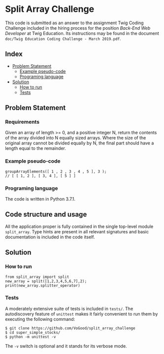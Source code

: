 # Split Array Challenge

This code is submitted as an answer to the assignment Twig Coding Challenge included in 
the hiring process for the position _Back-End Web Developer_ at Twig Education.
Its instructions may be found in the document `doc/Twig Education Coding Challenge - March 2019.pdf`.


## Index

* [Problem Statement](#problem-statement)
  * [Example pseudo-code](#requirements)
  * [Programing language](#programing_language)
* [Solution](#solution)
  * [How to run](#how-to-run)
  * [Tests](#test)



## Problem Statement ##

### Requirements ### 

Given an array of length >= 0, and a positive integer N, return the contents of the array divided into N
equally sized arrays.
Where the size of the original array cannot be divided equally by N, the final part should have a length equal
to the remainder.

### Example pseudo-code ###
```
groupArrayElements([ 1 , 2 , 3 , 4 , 5 ], 3 );
// [ [ 1, 2 ], [ 3, 4 ], [ 5 ] ]
```

### Programing language ###

The code is written in Python 3.7.1.

## Code structure and usage

All the application proper is fully contained in the single top-level module `split_array`. 
Type hints are present in all relevant signatures and basic documentation is included in the code itself.

## Solution ## 

### How to run ###

```
from split_array import split
new_array = split([1,2,3,4,5,6,7],2);
print(new_array.splitter_operator)
```

### Tests ###

A moderately extensive suite of tests is included in `tests/`. The autodiscovery feature of `unittest` makes it fairly convenient to run them by executing the following command:
 ````
$ git clone https://github.com/VoGood/split_array_challenge
$ cd super_simple_stocks/
$ python -m unittest -v
````
The `-v` switch is optional and it stands for its verbose mode.
